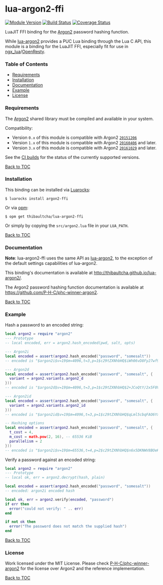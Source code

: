 # lua-argon2-ffi

[![Module Version][badge-version-image]][luarocks-argon2-ffi]
[![Build Status][badge-travis-image]][badge-travis-url]
[![Coverage Status][badge-coveralls-image]][badge-coveralls-url]

LuaJIT FFI binding for the [Argon2] password hashing function.

While [lua-argon2] provides a PUC Lua binding through the Lua C API, this
module is a binding for the LuaJIT FFI, especially fit for use in
[ngx_lua]/[OpenResty].

### Table of Contents

- [Requirements](#requirements)
- [Installation](#installation)
- [Documentation](#documentation)
- [Example](#example)
- [License](#license)

### Requirements

The [Argon2] shared library must be compiled and available in your system.

Compatibility:
- Version `0.x` of this module is compatible with Argon2
  [`20151206`](https://github.com/P-H-C/phc-winner-argon2/releases/tag/20151206)
- Version `1.x` of this module is compatible with Argon2
  [`20160406`](https://github.com/P-H-C/phc-winner-argon2/releases/tag/20160406)
  and later.
- Version `3.x` of this module is compatible with Argon2
  [`20161029`](https://github.com/P-H-C/phc-winner-argon2/releases/tag/20161029)
  and later.

See the [CI builds][badge-coveralls-url] for the status of the currently
supported versions.

[Back to TOC](#table-of-contents)

### Installation

This binding can be installed via [Luarocks](https://luarocks.org):

```
$ luarocks install argon2-ffi
```

Or via [opm](https://github.com/openresty/opm):

```
$ opm get thibaultcha/lua-argon2-ffi
```

Or simply by copying the `src/argon2.lua` file in your `LUA_PATH`.

[Back to TOC](#table-of-contents)

### Documentation

**Note**: lua-argon2-ffi uses the same API as [lua-argon2], to the exception of
the default settings capabilities of lua-argon2.

This binding's documentation is available at
<http://thibaultcha.github.io/lua-argon2/>.

The Argon2 password hashing function documentation is available at
<https://github.com/P-H-C/phc-winner-argon2>.

[Back to TOC](#table-of-contents)

### Example

Hash a password to an encoded string:

```lua
local argon2 = require "argon2"
--- Prototype
-- local encoded, err = argon2.hash_encoded(pwd, salt, opts)

--- Argon2i
local encoded = assert(argon2.hash_encoded("password", "somesalt"))
-- encoded is "$argon2i$v=19$m=4096,t=3,p=1$c29tZXNhbHQ$iWh06vD8Fy27wf9npn6FXWiCX4K6pW6Ue1Bnzz07Z8A"

--- Argon2d
local encoded = assert(argon2.hash_encoded("password", "somesalt", {
  variant = argon2.variants.argon2_d
}))
-- encoded is "$argon2d$v=19$m=4096,t=3,p=1$c29tZXNhbHQ$2+JCoQtY/2x5F0VB9pEVP3xBNguWP1T25Ui0PtZuk8o"

--- Argon2id
local encoded = assert(argon2.hash_encoded("password", "somesalt", {
  variant = argon2.variants.argon2_id
}))
-- encoded is "$argon2id$v=19$m=4096,t=3,p=1$c29tZXNhbHQ$qLml5cbqFAO6YxVHhrSBHP0UWdxrIxkNcM8aMX3blzU"

-- Hashing options
local encoded = assert(argon2.hash_encoded("password", "somesalt", {
  t_cost = 4,
  m_cost = math.pow(2, 16), -- 65536 KiB
  parallelism = 2
}))
-- encoded is "$argon2i$v=19$m=65536,t=4,p=2$c29tZXNhbHQ$n6x5DKNWV8BOeKemQJRk7BU3hcaCVomtn9TCyEA0inM"
```

Verify a password against an encoded string:

```lua
local argon2 = require "argon2"
--- Prototype
-- local ok, err = argon2.decrypt(hash, plain)

local encoded = assert(argon2.hash_encoded("password", "somesalt"))
-- encoded: argon2i encoded hash

local ok, err = argon2.verify(encoded, "password")
if err then
  error("could not verify: " .. err)
end

if not ok then
  error("The password does not match the supplied hash")
end
```

[Back to TOC](#table-of-contents)

### License

Work licensed under the MIT License. Please check
[P-H-C/phc-winner-argon2][Argon2] for the license over Argon2 and the reference
implementation.

[Back to TOC](#table-of-contents)

[Argon2]: https://github.com/P-H-C/phc-winner-argon2
[lua-argon2]: https://github.com/thibaultCha/lua-argon2
[luarocks-argon2-ffi]: http://luarocks.org/modules/thibaultcha/argon2-ffi

[ngx_lua]: https://github.com/openresty/lua-nginx-module
[OpenResty]: https://openresty.org

[badge-travis-url]: https://travis-ci.org/thibaultcha/lua-argon2-ffi
[badge-travis-image]: https://travis-ci.org/thibaultcha/lua-argon2-ffi.svg?branch=master
[badge-version-image]: https://img.shields.io/badge/version-3.0.1-blue.svg?style=flat
[badge-coveralls-url]: https://coveralls.io/github/thibaultcha/lua-argon2-ffi?branch=master
[badge-coveralls-image]: https://coveralls.io/repos/github/thibaultcha/lua-argon2-ffi/badge.svg?branch=master
